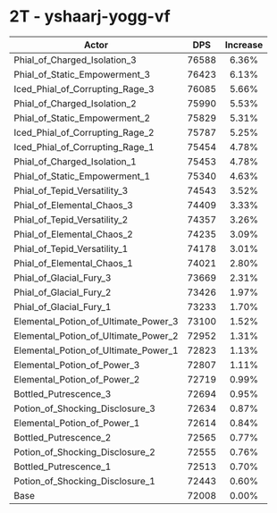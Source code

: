 # 2T - yshaarj-yogg-vf
| Actor | DPS | Increase |
|---|:---:|:---:|
|Phial_of_Charged_Isolation_3|76588|6.36%|
|Phial_of_Static_Empowerment_3|76423|6.13%|
|Iced_Phial_of_Corrupting_Rage_3|76085|5.66%|
|Phial_of_Charged_Isolation_2|75990|5.53%|
|Phial_of_Static_Empowerment_2|75829|5.31%|
|Iced_Phial_of_Corrupting_Rage_2|75787|5.25%|
|Iced_Phial_of_Corrupting_Rage_1|75454|4.78%|
|Phial_of_Charged_Isolation_1|75453|4.78%|
|Phial_of_Static_Empowerment_1|75340|4.63%|
|Phial_of_Tepid_Versatility_3|74543|3.52%|
|Phial_of_Elemental_Chaos_3|74409|3.33%|
|Phial_of_Tepid_Versatility_2|74357|3.26%|
|Phial_of_Elemental_Chaos_2|74235|3.09%|
|Phial_of_Tepid_Versatility_1|74178|3.01%|
|Phial_of_Elemental_Chaos_1|74021|2.80%|
|Phial_of_Glacial_Fury_3|73669|2.31%|
|Phial_of_Glacial_Fury_2|73426|1.97%|
|Phial_of_Glacial_Fury_1|73233|1.70%|
|Elemental_Potion_of_Ultimate_Power_3|73100|1.52%|
|Elemental_Potion_of_Ultimate_Power_2|72952|1.31%|
|Elemental_Potion_of_Ultimate_Power_1|72823|1.13%|
|Elemental_Potion_of_Power_3|72807|1.11%|
|Elemental_Potion_of_Power_2|72719|0.99%|
|Bottled_Putrescence_3|72694|0.95%|
|Potion_of_Shocking_Disclosure_3|72634|0.87%|
|Elemental_Potion_of_Power_1|72614|0.84%|
|Bottled_Putrescence_2|72565|0.77%|
|Potion_of_Shocking_Disclosure_2|72555|0.76%|
|Bottled_Putrescence_1|72513|0.70%|
|Potion_of_Shocking_Disclosure_1|72443|0.60%|
|Base|72008|0.00%|
